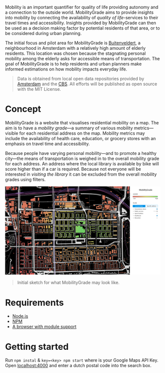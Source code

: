 Mobility is an important quantifier for quality of life providing autonomy and a connection to the outside world. MobilityGrade aims to provide insights into mobility by connecting the availability of *quality of life*-services to their travel times and accessibility. Insights provided by MobilityGrade can then be used as a decision making factor by potential residents of that area, or to be considered during urban planning.

The initial focus and pilot area for MobilityGrade is [Buitenveldert](https://en.wikipedia.org/wiki/Buitenveldert), a neighbourhood in Amsterdam with a relatively high amount of elderly residents. This location was chosen because the stagnating personal mobility among the elderly asks for accessible means of transportation. The goal of MobilityGrade is to help residents and urban planners make informed estimations on how mobility impacts everyday life.

> Data is obtained from local open data repositories provided by [Amsterdam](https://data.amsterdam.nl/) and the [CBS](https://opendata.cbs.nl/). All efforts will be published as open source with the MIT License.

# Concept
MobilityGrade is a website that visualises residential mobility on a map. The aim is to have a *mobility grade*—a summary of various mobility metrics—visible for each residential address on the map. Mobility metrics may include the availability of health care, education, or grocery stores with an emphasis on travel time and accessibility.

Because people have varying personal mobility—and to promote a healthy city—the means of transportation is weighed in to the overall mobility grade for each address. An address where the local library is available by bike will score higher than if a car is required. Because not everyone will be interested in *visiting the library* it can be excluded from the overall mobility grades using filters.

![A map of Buitenveldert with a data visualisation indicating mobility for each address.](media/sketch.buitenveldert-map.jpg)
> Initial sketch for what MobilityGrade may look like.

# Requirements
- [Node.js](https://nodejs.org/)
- [NPM](https://www.npmjs.com/)
- [A browser with module support](http://caniuse.com/#feat=es6-module)

# Getting started
Run `npm instal` & `key=<key> npm start` where <key> is your Google Maps API Key. Open [localhost:4000](http://localhost:4000) and enter a dutch postal code into the search box.
